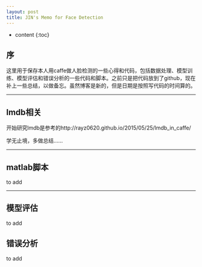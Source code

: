 ```yaml
---
layout: post
title: JIN's Memo for Face Detection
---
```


* content
{:toc}

## 序
这里用于保存本人用caffe做人脸检测的一些心得和代码，包括数据处理、模型训练、模型评估和错误分析的一些代码和脚本。之前只是把代码放到了github，现在补上一些总结，以做备忘。虽然博客是新的，但是日期是按照写代码的时间算的。


---

## lmdb相关
开始研究lmdb是参考的http://rayz0620.github.io/2015/05/25/lmdb_in_caffe/

学无止境，多做总结...... 

---

## matlab脚本
to add

---

## 模型评估
to add

## 错误分析
to add

## 
